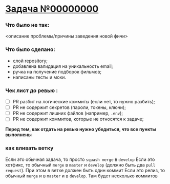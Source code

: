 # [Задача №00000000](https://bigbosop215.kaiten.ru/space/439413/card/00000000)

 ### Что было не так:
 <описание проблемы/причины заведения новой фичи>
 ### Что было сделано:
 * слой repository;
 * добавлена валидация на уникальность email;
 * ручка на получение подборок фильмов;
 * написаны тесты и моки.
 ### Чек лист до ревью :
 - [ ] PR разбит на логические коммиты (если нет, то нужно разбить);
 - [ ] PR не содержит секретов (пароли, токены, ключи);
 - [ ] PR не содержит лишних файлов (например, `.env`);
 - [ ] PR не содержит коммитов, которые не относятся к задаче;

 **Перед тем, как отдать на ревью нужно убедиться, что все пункты выполнены**

  ### как вливать ветку
  Если это обычная задача, то просто `squash merge` в `develop`
  Если это хотфикс, то обычный `merge` в `master` и `develop` (должно быть два `pull request`). При этом в ветке должен быть один коммит
  Если это релиз, то обычный `merge` и в `master` и в `develop`. Там будет несколько коммитов
